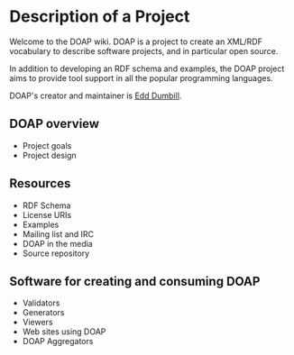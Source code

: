 # Description of a Project

Welcome to the DOAP wiki. DOAP is a project to create an XML/RDF vocabulary to describe software projects, and in particular open source.

In addition to developing an RDF schema and examples, the DOAP project aims to provide tool support in all the popular programming languages.

DOAP's creator and maintainer is [Edd Dumbill](http://eddology.com/).

## DOAP overview

* Project goals
* Project design

## Resources

* RDF Schema
* License URIs
* Examples
* Mailing list and IRC
* DOAP in the media
* Source repository

## Software for creating and consuming DOAP

* Validators
* Generators
* Viewers
* Web sites using DOAP
* DOAP Aggregators
